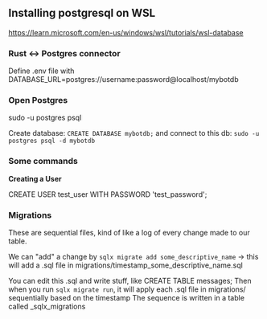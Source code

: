 ## Installing postgresql on WSL
https://learn.microsoft.com/en-us/windows/wsl/tutorials/wsl-database 

### Rust <-> Postgres connector
Define .env file with DATABASE_URL=postgres://username:password@localhost/mybotdb

### Open Postgres
sudo -u postgres psql

Create database: `CREATE DATABASE mybotdb;` and connect to this db: `sudo -u postgres psql -d mybotdb`

### Some commands
**Creating a User**

CREATE USER test_user WITH PASSWORD 'test_password';


### Migrations
These are sequential files, kind of like a log of every change made to our table. 

We can "add" a change by `sqlx migrate add some_descriptive_name` -> this will add a .sql file in migrations/timestamp_some_descriptive_name.sql

You can edit this .sql and write stuff, like CREATE TABLE messages;
Then when you run `sqlx migrate run`, it will apply each .sql file in migrations/ sequentially based on the timestamp
The sequence is written in a table called _sqlx_migrations